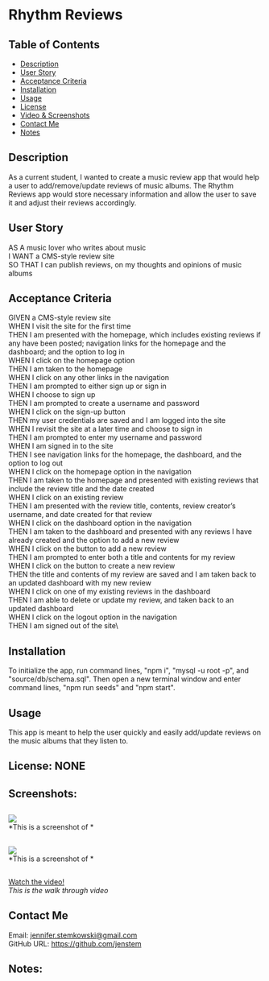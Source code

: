 # Rhythm Reviews

## Table of Contents
+ [Description](#description)
+ [User Story](#userstory)
+ [Acceptance Criteria](#acceptance)
+ [Installation](#installation)
+ [Usage](#usage)
+ [License](#license)
+ [Video & Screenshots](#screenshots)
+ [Contact Me](#contact)
+ [Notes](#notes)
##

<a id='description'></a>
## Description

As a current student, I wanted to create a music review app that would help a user to add/remove/update reviews of music albums.  The Rhythm Reviews app would store necessary information and allow the user to save it and adjust their reviews accordingly.
##

<a id='userstory'></a>
## User Story

AS A music lover who writes about music\
I WANT a CMS-style review site\
SO THAT I can publish reviews, on my thoughts and opinions of music albums
##

<a id='acceptance'></a>
## Acceptance Criteria

GIVEN a CMS-style review site\
WHEN I visit the site for the first time\
THEN I am presented with the homepage, which includes existing reviews if any have been posted; navigation links for the homepage and the dashboard; and the option to log in\
WHEN I click on the homepage option\
THEN I am taken to the homepage\
WHEN I click on any other links in the navigation\
THEN I am prompted to either sign up or sign in\
WHEN I choose to sign up\
THEN I am prompted to create a username and password\
WHEN I click on the sign-up button\
THEN my user credentials are saved and I am logged into the site\
WHEN I revisit the site at a later time and choose to sign in\
THEN I am prompted to enter my username and password\
WHEN I am signed in to the site\
THEN I see navigation links for the homepage, the dashboard, and the option to log out\
WHEN I click on the homepage option in the navigation\
THEN I am taken to the homepage and presented with existing reviews that include the review title and the date created\
WHEN I click on an existing review\
THEN I am presented with the review title, contents, review creator’s username, and date created for that review\
WHEN I click on the dashboard option in the navigation\
THEN I am taken to the dashboard and presented with any reviews I have already created and the option to add a new review\
WHEN I click on the button to add a new review\
THEN I am prompted to enter both a title and contents for my review\
WHEN I click on the button to create a new review\
THEN the title and contents of my review are saved and I am taken back to an updated dashboard with my new review\
WHEN I click on one of my existing reviews in the dashboard\
THEN I am able to delete or update my review, and taken back to an updated dashboard\
WHEN I click on the logout option in the navigation\
THEN I am signed out of the site\
##

<a id='installation'></a>
## Installation
To initialize the app, run command lines, "npm i", "mysql -u root -p", and "source/db/schema.sql".  Then open a new terminal window and enter command lines, "npm run seeds" and "npm start".
##

<a id='usage'></a>
## Usage
This app is meant to help the user quickly and easily add/update reviews on the music albums that they listen to.
##

<a id='license'></a>
## License:  NONE
##

<a id='screenshots'></a>
## Screenshots:
##

![](#) <br>
*This is a screenshot of *
##

![](#) <br>
*This is a screenshot of *
##

[Watch the video!](#) <br>
*This is the walk through video*
##

<a id='contact'></a>
## Contact Me
Email:  jennifer.stemkowski@gmail.com <br>
GitHub URL:  https://github.com/jenstem

##
<a id='notes'></a>
## Notes: